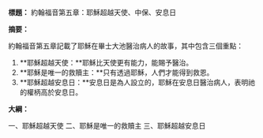 **標題：** 約翰福音第五章：耶穌超越天使、中保、安息日

**摘要：**

約翰福音第五章記載了耶穌在畢士大池醫治病人的故事，其中包含三個重點：

1. **耶穌超越天使：**耶穌比天使更有能力，能賜予醫治。
2. **耶穌是唯一的救贖主：**只有透過耶穌，人們才能得到救恩。
3. **耶穌超越安息日：**安息日是為人設立的，耶穌在安息日醫治病人，表明祂的權柄高於安息日。

**大綱：**

一、耶穌超越天使
二、耶穌是唯一的救贖主
三、耶穌超越安息日